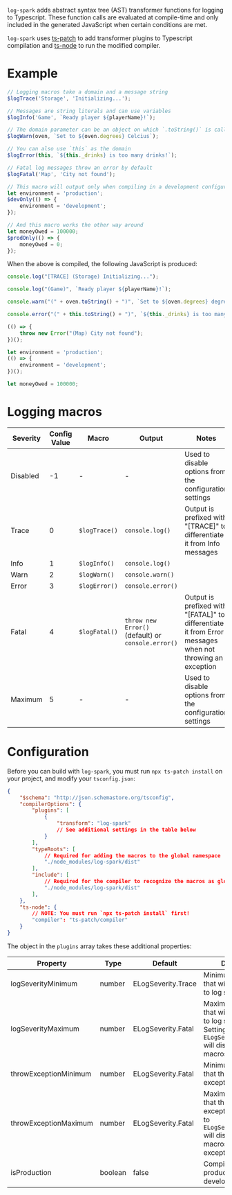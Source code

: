 `log-spark` adds abstract syntax tree (AST) transformer functions for logging to Typescript. These function calls are evaluated at compile-time and only included in the generated JavaScript when certain conditions are met.

`log-spark` uses [ts-patch](https://www.npmjs.com/package/ts-patch) to add transformer plugins to Typescript compilation and [ts-node](https://www.npmjs.com/package/ts-node) to run the modified compiler.

# Example

```typescript
// Logging macros take a domain and a message string
$logTrace('Storage', 'Initializing...');

// Messages are string literals and can use variables
$logInfo('Game', `Ready player ${playerName}!`);

// The domain parameter can be an object on which `.toString()` is called
$logWarn(oven, `Set to ${oven.degrees} Celcius`);

// You can also use `this` as the domain
$logError(this, `${this._drinks} is too many drinks!`);

// Fatal log messages throw an error by default
$logFatal('Map', 'City not found');

// This macro will output only when compiling in a development configuration (default)
let environment = 'production';
$devOnly(() => {
	environment = 'development';
});

// And this macro works the other way around
let moneyOwed = 100000;
$prodOnly(() => {
	moneyOwed = 0;
});
```

When the above is compiled, the following JavaScript is produced:

```javascript
console.log("[TRACE] (Storage) Initializing...");

console.log("(Game)", `Ready player ${playerName}!`);

console.warn("(" + oven.toString() + ")", `Set to ${oven.degrees} degrees Celcius`);

console.error("(" + this.toString() + ")", `${this._drinks} is too many drinks!`);

(() => {
	throw new Error("(Map) City not found");
})();

let environment = 'production';
(() => {
	environment = 'development';
})();

let moneyOwed = 100000;
```

# Logging macros

| Severity | Config Value | Macro         | Output                                             | Notes                                                                                                    |
|----------|--------------|---------------|----------------------------------------------------|----------------------------------------------------------------------------------------------------------|
| Disabled | -1           | -             | -                                                  | Used to disable options from the configuration settings                                                  |
| Trace    | 0            | `$logTrace()` | `console.log()`                                    | Output is prefixed with "[TRACE]" to differentiate it from Info messages                                 |
| Info     | 1            | `$logInfo()`  | `console.log()`                                    |                                                                                                          |
| Warn     | 2            | `$logWarn()`  | `console.warn()`                                   |                                                                                                          |
| Error    | 3            | `$logError()` | `console.error()`                                  |                                                                                                          |
| Fatal    | 4            | `$logFatal()` | `throw new Error()` (default) or `console.error()` | Output is prefixed with "[FATAL]" to differentiate it from Error messages when not throwing an exception |
| Maximum  | 5            | -             | -                                                  | Used to disable options from the configuration settings                                                  |

# Configuration

Before you can build with `log-spark`, you must run `npx ts-patch install` on your project, and modify your `tsconfig.json`:

```json
{
	"$schema": "http://json.schemastore.org/tsconfig",
	"compilerOptions": {
		"plugins": [
			{
				"transform": "log-spark"
				// See additional settings in the table below
			}
		],
		"typeRoots": [
			// Required for adding the macros to the global namespace
			"./node_modules/log-spark/dist"
		],
		"include": [
			// Required for the compiler to recognize the macros as global functions
			"./node_modules/log-spark/dist"
		],
	},
	"ts-node": {
		// NOTE: You must run `npx ts-patch install` first!
		"compiler": "ts-patch/compiler"
	}
}
```

The object in the `plugins` array takes these additional properties:

| Property              | Type    | Default            | Description                                                                                                                           |
|-----------------------|---------|--------------------|---------------------------------------------------------------------------------------------------------------------------------------|
| logSeverityMinimum    | number  | ELogSeverity.Trace | Minimum log severity that will be translated to log statements.                                                                       |
| logSeverityMaximum    | number  | ELogSeverity.Fatal | Maximum log severity that will be translated to log statements. Setting this to `ELogSeverity.Disabled` will disable all logging macros. |
| throwExceptionMinimum | number  | ELogSeverity.Fatal | Minimum log severity that throws an exception.                                                                                        |
| throwExceptionMaximum | number  | ELogSeverity.Fatal | Maximum log severity that throws an exception. Setting this to `ELogSeverity.Disabled` will disable logging macros throwing exceptions.  |
| isProduction          | boolean | false              | Compiling for production (true) or development (false).                                                                               |